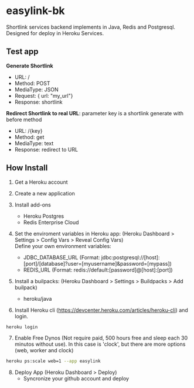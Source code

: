 # easylink-bk
Shortlink services backend implements in Java, Redis and Postgresql. Designed for deploy in Heroku Services.

## Test app

**Generate Shortlink**
- URL: /
- Method: POST
- MediaType: JSON
- Request: { url: "my_url"}
- Response: shortlink

**Redirect Shortlink to real URL**: parameter key is a shortlink generate with before method
- URL: /{key}
- Method: get
- MediaType: text
- Response: redirect to URL


## How Install

1. Get a Heroku account
2. Create a new application
3. Install add-ons
    - Heroku Postgres
    - Redis Enterprise Cloud

4. Set the enviroment variables in Heroku app:  (Heroku Dashboard > Settings > Config Vars > Reveal Config Vars)  
    Define your own environment variables:
    - JDBC_DATABASE_URL (Format: jdbc:postgresql://[host]:[port]/[database]?user=[myusername]&password=[mypass])
    - REDIS_URL (Format: redis://default:[password]@[host]:[port])

5. Install a builpacks: (Heroku Dashboard > Settings > Buildpacks > Add builpack)
    - heroku/java

6. Install Heroku cli (https://devcenter.heroku.com/articles/heroku-cli) and login.
```bash
heroku login
```

7. Enable Free Dynos (Not require paid, 500 hours free and sleep each 30 minutos without use). In this case is 'clock', but there are more options (web, worker and clock)
```bash
heroku ps:scale web=1 --app easylink
```

8. Deploy App (Heroku Dashboard > Deploy)
    - Syncronize your github account and deploy


